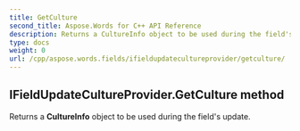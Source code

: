 ```yaml
---
title: GetCulture
second_title: Aspose.Words for C++ API Reference
description: Returns a CultureInfo object to be used during the field's update. 
type: docs
weight: 0
url: /cpp/aspose.words.fields/ifieldupdatecultureprovider/getculture/
---
```

## IFieldUpdateCultureProvider.GetCulture method


Returns a **CultureInfo** object to be used during the field's update.


